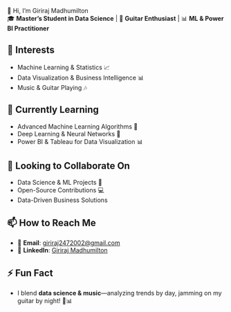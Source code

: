 👋 Hi, I’m Giriraj Madhumilton  
🎓 **Master’s Student in Data Science** | 🎸 **Guitar Enthusiast** | 📊 **ML & Power BI Practitioner**  

## 👀 Interests  
- Machine Learning & Statistics 📈  
- Data Visualization & Business Intelligence 📊  
- Music & Guitar Playing 🎶  

## 🌱 Currently Learning  
- Advanced Machine Learning Algorithms 🤖  
- Deep Learning & Neural Networks 🧠  
- Power BI & Tableau for Data Visualization 📊  

## 💞️ Looking to Collaborate On  
- Data Science & ML Projects 🚀  
- Open-Source Contributions 💻  
- Data-Driven Business Solutions  

## 📫 How to Reach Me  
- 📧 **Email**: giriraj2472002@gmail.com  
- 🔗 **LinkedIn**: [Giriraj Madhumilton](https://www.linkedin.com/in/giriraj-madhumilton-6a0991227)  

## ⚡ Fun Fact  
- I blend **data science & music**—analyzing trends by day, jamming on my guitar by night! 🎸📊  
